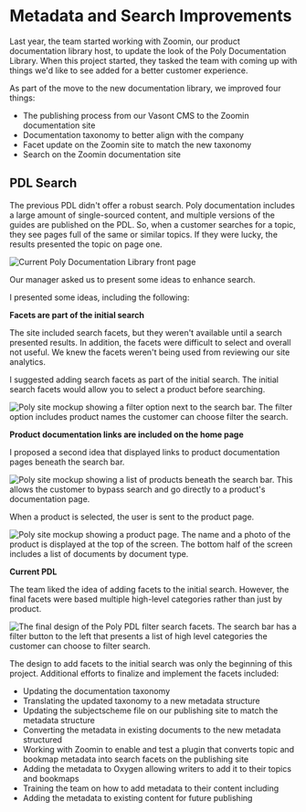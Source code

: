 

# Metadata and Search Improvements

Last year, the team started working with Zoomin, our product documentation library host, to update the look of the Poly Documentation Library. When this project started, they tasked the team with coming up with things we'd like to see added for a better customer experience.

As part of the move to the new documentation library, we improved four things:

* The publishing process from our Vasont CMS to the Zoomin documentation site
* Documentation taxonomy to better align with the company
* Facet update on the Zoomin site to match the new taxonomy
* Search on the Zoomin documentation site

## PDL Search
The previous PDL didn't offer a robust search. Poly documentation includes a large amount of single-sourced content, and multiple versions of the guides are published on the PDL. So, when a customer searches for a topic, they see pages full of the same or similar topics. If they were lucky, the results presented the topic on page one.

![Current Poly Documentation Library front page](https://chriskpeterson.github.io/vuepress2/public/search/poly-site-original.png)

Our manager asked us to present some ideas to enhance search.

I presented some ideas, including the following:

**Facets are part of the initial search**

The site included search facets, but they weren't available until a search presented results. In addition, the facets were difficult to select and overall not useful. We knew the facets weren't being used from reviewing our site analytics.

I suggested adding search facets as part of the initial search. The initial search facets would allow you to select a product before searching.

![Poly site mockup showing a filter option next to the search bar. The filter option includes product names the customer can choose filter the search.](https://chriskpeterson.github.io/vuepress2/public/search/poly-site-idea-2.png)

**Product documentation links are included on the home page**

I proposed a second idea that displayed links to product documentation pages beneath the search bar.

![Poly site mockup showing a list of products beneath the search bar. This allows the customer to bypass search and go directly to a product's documentation page.](https://chriskpeterson.github.io/vuepress2/public/search/poly-site-idea-3.png)

When a product is selected, the user is sent to the product page.

![Poly site mockup showing a product page. The name and a photo of the product is displayed at the top of the screen. The bottom half of the screen includes a list of documents by document type.](https://chriskpeterson.github.io/vuepress2/public/search/poly-site-idea-4.png)

**Current PDL**

The team liked the idea of adding facets to the initial search. However, the final facets were based multiple high-level categories rather than just by product.

![The final design of the Poly PDL filter search facets. The search bar has a filter button to the left that presents a list of high level categories the customer can choose to filter search.](https://chriskpeterson.github.io/vuepress2/public/search/poly-doc-library.png)

The design to add facets to the initial search was only the beginning of this project. Additional efforts to finalize and implement the facets included:

* Updating the documentation taxonomy
* Translating the updated taxonomy to a new metadata structure
* Updating the subjectscheme file on our publishing site to match the metadata structure
* Converting the metadata in existing documents to the new metadata structured
* Working with Zoomin to enable and test a plugin that converts topic and bookmap metadata into search facets on the publishing site
* Adding the metadata to Oxygen allowing writers to add it to their topics and bookmaps
* Training the team on how to add metadata to their content including
* Adding the metadata to existing content for future publishing
